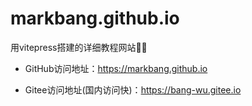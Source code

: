 # markbang.github.io
用vitepress搭建的详细教程网站🤡😡

- GitHub访问地址：https://markbang.github.io

- Gitee访问地址(国内访问快)：https://bang-wu.gitee.io
